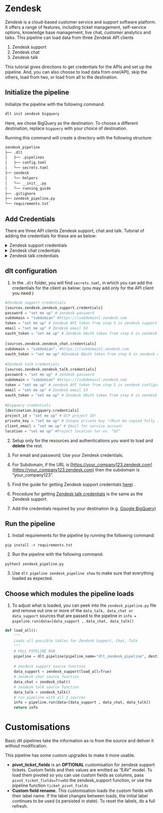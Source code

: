 # Zendesk

Zendesk is a cloud-based customer service and support software platform. It offers a range of features, including ticket management, self-service options, knowledge base management, live chat, customer analytics and talks. This pipeline can load data from three Zendesk API clients 

1. Zendesk support 
2. Zendesk chat
3. Zendesk talk

This tutorial gives directions to get credentials for the APIs and set up the pipeline. And, you can also choose to load data from one(API), skip the others, load from two, or  load from all to the destination. 

## Initialize the pipeline

Initialize the pipeline with the following command:

```bash
dlt init zendesk bigquery
```

Here, we chose BigQuery as the destination. To choose a different destination, replace `bigquery` with your choice of destination.

Running this command will create a directory with the following structure:

```bash
zendesk_pipeline
├── .dlt
│   ├── .pipelines
│   ├── config.toml
│   └── secrets.toml
├── zendesk
│   └── helpers
│   └── __init__.py
│   └── running_guide
├── .gitignore
├── zendesk_pipeline.py
└── requirements.txt`
```

## Add Credentials

There are three API clients Zendesk support, chat and talk. Tutorial of adding the credentials for these are as below:


<details>
<summary>Zendesk support credentials</summary>
    
## Grab Zendesk Support credentials

Zendesk support can be authenticated in following three ways 

1. [subdomain](#subdomain) + email address + password
2. [subdomain](#subdomain) + email address + [API token](#zendesk-support-api-token)
3. [subdomain](#subdomain) + [OAuth token](#zendesk-support-oauth-token)

The methods to get the above credentials are below, among the three the simplest and easiest way is to get authenticated via (subdomain + email address + password) because these credentials created by default.  If you need to get authenticated by using methods ‘b’ and ‘c’. Please follow :

### Subdomain
1. Log in to your Zendesk account.
2. Grab your subdomain.
Subdomain is generally the company's name. Like if your company is `dlthub`, then your subdomain will be https://www.dlthub.zendesk.com 

### Zendesk support API token
1. To get the credentials you can follow these steps
2. To get `API_token`
    
    1.  Go to Zendesk products in the top right corner and to Admin Center, 
    
      <img src="docs_images/Zendesk_admin_centre.png" alt="Admin Centre" width="400">
        
        
    2. In the Admin center go-to apps and Integrations. 
        
    3. Select Zendesk API from the menu on the left, and enable the “**Password access**” and “**Token access**” as shown below.
        
    
    <img src="docs_images/Zendesk_token_access.png" alt="Admin Centre" width = 70% >
    
    4. Go to “**Add API token**” enter a description, and note the `API token`
    
    (***********This token will be displayed only once and should be noted).***********
### Zendesk support OAuth token
To get an `OAuth token` follow these steps
  1. Go to Zendesk products in the top right corner and to Admin Center,
  2. In the Admin center go-to apps and Integrations. 
  3. Go to “OAuth Clients” tab, and click on “Add OAuth Client”.
  4. Add the details like “Client Name”, “Description”, “Company” , “Redirect URL (if any)” 
  5. Click on save, and a secret token will be displayed, copy it.
  6. Now you need to make a curl request using the code as follows
        
          
        
```bash
    curl https://{subdomain}.zendesk.com/oauth/tokens \
      -H "Content-Type: application/json" \
      -d '{"grant_type": "password", "client_id": "{client_name}", 
        "client_secret": "{your_client_secret}", "scope": "read",
        "username": "{zendesk_username}", "password": "{zendesk_password}"}' \
      -X POST
```
        
    you could use the below script to generate the call easier
        
  ```python
    import requests
    import json
    
    subdomain = "d3v-dlthub"
    client_name = "adrian_test"
    client_secret = "set_me_up"
    zendesk_username = "adrian@dlthub.com"
    zendesk_password = "set_me_up"
    
    url = f'https://{subdomain}.zendesk.com/oauth/tokens'
    headers = {'Content-Type': 'application/json'}
    data = {
        'grant_type': 'password',
        'client_id': client_name,
        'client_secret': client_secret,
        'scope': 'read',
        'username': zendesk_username,
        'password': zendesk_password
    }
    response = requests.post(url, headers=headers, data=json.dumps(data))
    
    print(response.json()['access_token'])
  ```
        
  7. In the above code replace the following credentials:
        
  | Credentials | Description |
  | --- | --- |
  | subdomain | Your Zendesk subdomain |
  | client_name  | Unique identifier given to the OAuth client created in step (d) above |
  | client_secret | secret token generated for the OAuth client |
  | zendesk_username  | Your Zendesk email address |
  | zendesk password | Your Zendesk password |
        
8. After running the above curl command in terminal, you will get an access token in the response. 
        
9. The access token generated is the oauth_token to be used in  `dlt` secrets.toml.
        
</details>
<details>
<summary>Zendesk chat credentials</summary>
    
  ## Grab Zendesk chat credentials
Zendesk chat is authenticated using the following credentials 

[subdomain](#subdomain-1) + [OAuth token](#zendesk-chat-oauth-token)

(Please note that a separate OAuth token is to be created for Zendesk chat , that is different from OAuth token for Zendesk support above)

### Subdomain

1. Log in to your Zendesk account.
2. Grab your subdomain.
Subdomain is generally the company's name. Like if your company is `dlthub`, then your subdomain will be https://www.dlthub.zendesk.com

### Zendesk chat OAuth token

1. Login to Zendesk chat. Or go to “Chat” using Zendesk products in the top right corner 
    
  <img src="docs_images/Zendesk_admin_centre.png" alt="Admin Centre" width="400">
    
2. In Zendesk chat, go to **settings**(on the left) **> account > API > Add API client.**
3. Enter the details like client name, company, and redirect URLs (if you don’t have redirect URLs; use: [http://localhost:8080](http://localhost:8080/)).
4. A **client ID** and **secret** will be displayed. Note them. ( The `clientID` is required to get an OAuth token for chat )
5. There are two ways to get the Zendesk chat OAuth token as per the documentation here `(https://developer.zendesk.com/documentation/live-chat/getting-started/auth/#authorization-code-grant-flow)`
6. Using the implicit grant flow is preferred as it does not require an authorization code from Zendesk chat.
7. The simplest way to get Zendesk chat `OAuth token` is to use the URL given below. Replace your **client ID** and **subdomain**. (***without curly brackets)*** and paste it into a browser and hit enter.

```bash
https://www.zopim.com/oauth2/authorizations/new?response_type=token&redirect_uri=http%3A%2F%2Flocalhost%3A8080&client_id={client_id}&scope=read&subdomain={subdomain_name}
```

8. Click on Allow. 
9. After the redirect, the secret token will be displayed in the address bar of the browser as below:

```bash
http://localhost:8080/#**access_token=cSWY9agzy9hsgsEdX5F2PCsBlvSu3tDk3lh4xmISIHFhR4lKtpVqqDRVvkiZPqbI**&token_type=Bearer&scope=read

#access token is "**cSWY9agzy9hsgsEdX5F2PCsBlvSu3tDk3lh4xmISIHFhR4lKtpVqqDRVvkiZPqbI"**
```

10. Note the access token.
</details>
<details><summary>Zendesk talk credentials</summary>

## Grab Zendesk talk credentials

Zendesk talk can be authenticated in following three ways 

   subdomain + email address + password
   subdomain + email address + API token
   subdomain + OAuth token

1. You can use the same credentials you got for Zendesk support or can grab new ones for use in Zendesk talk. 
2. The method for getting the credentials for Zendesk talk is the same as for Zendesk support.
3. Find guide to getting Zendesk support credentials [here.](#grab-zendesk-support-credentials)

</details>



## dlt configuration

1. In the `.dlt` folder, you will find `secrets.toml`, in which you can add the credentials for the client as below: (you may add only for the API client you need )

```python
#Zendesk support credentials
[sources.zendesk.zendesk_support.credentials]
password = "set me up" # zendesk password
subdomain = "subdomian" #https://[subdomain].zendesk.com
token = "set me up" # zendesk API token from step 5 in zendesk support configuration
email = "set me up" # Zendesk email Id
oauth_token = "set me up" # Zendesk OAuth token from step 6 in zendesk support configuration

[sources.zendesk.zendesk_chat.credentials]
subdomain = "subdomian". #https://[subdomain].zendesk.com
oauth_token = "set me up" #Zendesk OAuth token from step 9 in zendesk chat configuration

#Zendesk talk credentials
[sources.zendesk.zendesk_talk.credentials]
password = "set me up" # zendesk password
subdomain = "subdomian" #https://[subdomain].zendesk.com
token = "set me up" # zendesk API token from step 5 in zendesk configuration
email = "set me up" # Zendesk email Id
oauth_token = "set me up" # Zendesk OAuth token from step 6 in zendesk configuration

#bigquery credentials
[destination.bigquery.credentials]
project_id = "set me up" # GCP project ID!
private_key = "set me up" # Unique private key !(Must be copied fully including BEGIN and END PRIVATE KEY)
client_email = "set me up" # Email for service account
location = "set me up" #Project location for ex. “US”
```

2. Setup only for the resources and authentications you want to load and **delete** the rest.
3. For email and password; Use your Zendesk credentials.
4. For Subdomain, if the URL is [https://your_company123.zendesk.com](https://your_company123.zendesk.com) then the subdomain is “your_company123”. 
5. Find the guide for getting Zendesk support credentials [here](#add-credentials)) .

6. Procedure for getting [Zendesk talk credentials](#add-credentials) is the same as the Zendesk support.

7.  Add the credentials required by your destination (e.g. [Google BigQuery](http://localhost:3000/docs/destinations#google-bigquery))

## Run the pipeline

1. Install requirements for the pipeline by running the following command:

`pip install -r requirements.txt`

2. Run the pipeline with the following command:

`python3 zendesk_pipeline.py`

3. Use `dlt pipeline zendesk_pipeline show` to make sure that everything loaded as expected.

## Choose which modules the pipeline loads

1. To adjust what is loaded, you can peek into the `zendesk_pipeline.py` file and remove out one or more of the  `data_talk, data_chat or data_support` sources that are passed to the pipeline in `info = pipeline.run(data=[data_support , data_chat, data_talk])`

```python
def load_all():
    """
    Loads all possible tables for Zendesk Support, Chat, Talk
    """
    # FULL PIPELINE RUN
    pipeline = dlt.pipeline(pipeline_name="dlt_zendesk_pipeline", destination="bigquery", full_refresh=True, dataset_name="sample_zendesk_data3")

    # zendesk support source function
    data_support = zendesk_support(load_all=True)
    # zendesk chat source function
    data_chat = zendesk_chat()
    # zendesk talk source function
    data_talk = zendesk_talk()
    # run pipeline with all 3 sources
    info = pipeline.run(data=[data_support , data_chat, data_talk])
    return info
```

# Customisations

Basic dlt pipelines take the information as-is from the source and deliver it without modification.

This pipeline has some custom upgrades to make it more usable.

- **pivot_ticket_fields** is an **OPTIONAL** customisation for zendesk support tickets. Custom fields and their values are emitted as “EAV” model. To load them pivoted so you can use custom fields as columns, pass `pivot_ticket_fields=True`to the zendesk_support function, or use the pipeline function `ticket_pivot_fields`
- **Custom field rename.** This customisation loads the custom fields with their label name. If the label changes between loads, the initial label continues to be used (is persisted in state). To reset the labels, do a full refresh.
